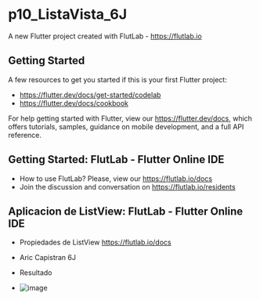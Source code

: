 # p10_ListaVista_6J

A new Flutter project created with FlutLab - https://flutlab.io

## Getting Started

A few resources to get you started if this is your first Flutter project:

- https://flutter.dev/docs/get-started/codelab
- https://flutter.dev/docs/cookbook

For help getting started with Flutter, view our
https://flutter.dev/docs, which offers tutorials,
samples, guidance on mobile development, and a full API reference.

## Getting Started: FlutLab - Flutter Online IDE

- How to use FlutLab? Please, view our https://flutlab.io/docs
- Join the discussion and conversation on https://flutlab.io/residents

## Aplicacion de ListView: FlutLab - Flutter Online IDE

- Propiedades de ListView https://flutlab.io/docs
- Aric Capistran 6J

- Resultado
- ![image](https://github.com/Aric-Mirray-Capistran-Tenorio/p10-ListCard-6J/assets/143548368/9fcf6c73-3445-476a-bbc8-fa585166f87c)

